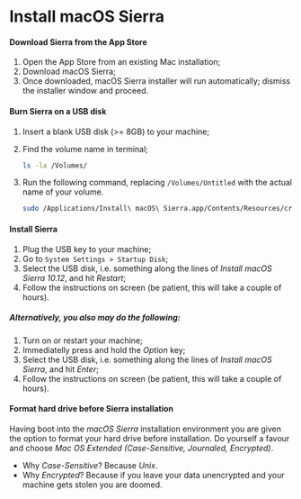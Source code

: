 # Install macOS Sierra

#### Download Sierra from the App Store

1. Open the App Store from an existing Mac installation;
2. Download macOS Sierra;
3. Once downloaded, macOS Sierra installer will run automatically; dismiss the installer window and proceed.

#### Burn Sierra on a USB disk

1. Insert a blank USB disk (>= 8GB) to your machine;
2. Find the volume name in terminal;

    ```bash
    ls -la /Volumes/
    ```

3. Run the following command, replacing `/Volumes/Untitled` with the actual name of your volume.

    ```bash
    sudo /Applications/Install\ macOS\ Sierra.app/Contents/Resources/createinstallmedia --volume /Volumes/Untitled --applicationpath /Applications/Install\ macOS\ Sierra.app --nointeraction
    ```

#### Install Sierra
  
1. Plug the USB key to your machine;
2. Go to `System Settings > Startup Disk`;
3. Select the USB disk, i.e. something along the lines of _Install macOS Sierra 10.12_, and hit _Restart_;
4. Follow the instructions on screen (be patient, this will take a couple of hours).

##### Alternatively, you also may do the following:

1. Turn on or restart your machine;
2. Immediatelly press and hold the _Option_ key;
3. Select the USB disk, i.e. something along the lines of _Install macOS Sierra_, and hit _Enter_;
4. Follow the instructions on screen (be patient, this will take a couple of hours).

#### Format hard drive before Sierra installation

Having boot into the _macOS Sierra_ installation environment you are given the option to format your hard drive before installation. Do yourself a favour and choose _Mac OS Extended (Case-Sensitive, Journaled, Encrypted)_.

- Why _Case-Sensitive_? Because _Unix_.
- Why _Encrypted_? Because if you leave your data unencrypted and your machine gets stolen you are doomed.
